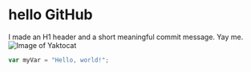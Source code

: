 # hello GitHub

I made an H1 header and a short meaningful commit message. Yay me.
![Image of Yaktocat](https://octodex.github.com/images/yaktocat.png)
``` javascript
var myVar = "Hello, world!";
```
